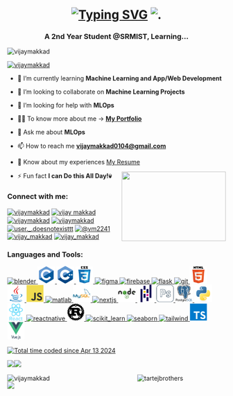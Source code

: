 <h1 align="center"><a href="https://git.io/typing-svg"><img src="https://readme-typing-svg.demolab.com?font=poppins&weight=500&size=31&pause=1000&color=ABABAB&center=true&vCenter=true&random=false&width=500&height=100&lines=Hi+%F0%9F%91%8B%F0%9F%8F%BC%2CVijay+Makkad+This+side!" alt="Typing SVG" /></a>
  <img alt="." src="https://emojis.slackmojis.com/emojis/images/1613942497/14160/mario_wave.gif?1613942497" width="65">
</h1>

<h3 align="center">A 2nd Year Student @SRMIST, Learning...</h3>

<p align="left"> <img src="https://komarev.com/ghpvc/?username=vijaymakkad&label=Profile%20views&color=0e75b6&style=flat" alt="vijaymakkad" /> </p>

<p align="left"> <a href="https://github.com/ryo-ma/github-profile-trophy"><img src="https://github-profile-trophy.vercel.app/?username=vijaymakkad" alt="vijaymakkad" /></a> </p>

- 🌱 I’m currently learning **Machine Learning and App/Web Development**

- 👯 I’m looking to collaborate on **Machine Learning Projects**

- 🤝 I’m looking for help with **MLOps**

- 👨‍💻 To know more about me -> <a href="https://vijaymakkad-portfolio-react.vercel.app/(https://vijaymakkad-portfolio-react.vercel.app/">**My Portfolio**</a>

- 💬 Ask me about **MLOps**

- 📫 How to reach me **vijaymakkad0104@gmail.com**

- 📄 Know about my experiences <a href="https://drive.google.com/file/d/1kMMs_g6Jns7pdODV5v0sR8kyyAUNIJPK/view?usp=sharing](https://drive.google.com/file/d/1kMMs_g6Jns7pdODV5v0sR8kyyAUNIJPK/view?usp=sharing">My Resume</a>

- ⚡ Fun fact **I can Do this All Day!💀** <img align="right" width=240 height=160 src="https://media.giphy.com/media/E8OyB7fmX9XSo/giphy.gif" />

<h3 align="left">Connect with me:</h3>
<p align="left">
<a href="https://codepen.io/vijaymakkad" target="blank"><img align="center" src="https://raw.githubusercontent.com/rahuldkjain/github-profile-readme-generator/master/src/images/icons/Social/codepen.svg" alt="vijaymakkad" height="30" width="40" /></a>
<a href="https://linkedin.com/in/vijay makkad" target="blank"><img align="center" src="https://raw.githubusercontent.com/rahuldkjain/github-profile-readme-generator/master/src/images/icons/Social/linked-in-alt.svg" alt="vijay makkad" height="30" width="40" /></a>
<a href="https://codesandbox.com/vijaymakkad" target="blank"><img align="center" src="https://raw.githubusercontent.com/rahuldkjain/github-profile-readme-generator/master/src/images/icons/Social/codesandbox.svg" alt="vijaymakkad" height="30" width="40" /></a>
<a href="https://kaggle.com/vijaymakkad" target="blank"><img align="center" src="https://raw.githubusercontent.com/rahuldkjain/github-profile-readme-generator/master/src/images/icons/Social/kaggle.svg" alt="vijaymakkad" height="30" width="40" /></a>
<a href="https://instagram.com/user._.doesnotexisttt" target="blank"><img align="center" src="https://raw.githubusercontent.com/rahuldkjain/github-profile-readme-generator/master/src/images/icons/Social/instagram.svg" alt="user._.doesnotexisttt" height="30" width="40" /></a>
<a href="https://www.hackerrank.com/@vm2241" target="blank"><img align="center" src="https://raw.githubusercontent.com/rahuldkjain/github-profile-readme-generator/master/src/images/icons/Social/hackerrank.svg" alt="@vm2241" height="30" width="40" /></a>
<a href="https://codeforces.com/profile/vijay_makkad" target="blank"><img align="center" src="https://raw.githubusercontent.com/rahuldkjain/github-profile-readme-generator/master/src/images/icons/Social/codeforces.svg" alt="vijay_makkad" height="30" width="40" /></a>
<a href="https://www.leetcode.com/vijay_makkad" target="blank"><img align="center" src="https://raw.githubusercontent.com/rahuldkjain/github-profile-readme-generator/master/src/images/icons/Social/leet-code.svg" alt="vijay_makkad" height="30" width="40" /></a>
</p>


<h3 align="left">Languages and Tools:</h3>
<p align="left"> <a href="https://www.blender.org/" target="_blank" rel="noreferrer"> <img src="https://download.blender.org/branding/community/blender_community_badge_white.svg" alt="blender" width="40" height="40"/> </a> <a href="https://www.cprogramming.com/" target="_blank" rel="noreferrer"> <img src="https://raw.githubusercontent.com/devicons/devicon/master/icons/c/c-original.svg" alt="c" width="40" height="40"/> </a> <a href="https://www.w3schools.com/cpp/" target="_blank" rel="noreferrer"> <img src="https://raw.githubusercontent.com/devicons/devicon/master/icons/cplusplus/cplusplus-original.svg" alt="cplusplus" width="40" height="40"/> </a> <a href="https://www.w3schools.com/css/" target="_blank" rel="noreferrer"> <img src="https://raw.githubusercontent.com/devicons/devicon/master/icons/css3/css3-original-wordmark.svg" alt="css3" width="40" height="40"/> </a> <a href="https://www.figma.com/" target="_blank" rel="noreferrer"> <img src="https://www.vectorlogo.zone/logos/figma/figma-icon.svg" alt="figma" width="40" height="40"/> </a> <a href="https://firebase.google.com/" target="_blank" rel="noreferrer"> <img src="https://www.vectorlogo.zone/logos/firebase/firebase-icon.svg" alt="firebase" width="40" height="40"/> </a> <a href="https://flask.palletsprojects.com/" target="_blank" rel="noreferrer"> <img src="https://www.vectorlogo.zone/logos/pocoo_flask/pocoo_flask-icon.svg" alt="flask" width="40" height="40"/> </a> <a href="https://git-scm.com/" target="_blank" rel="noreferrer"> <img src="https://www.vectorlogo.zone/logos/git-scm/git-scm-icon.svg" alt="git" width="40" height="40"/> </a> <a href="https://www.w3.org/html/" target="_blank" rel="noreferrer"> <img src="https://raw.githubusercontent.com/devicons/devicon/master/icons/html5/html5-original-wordmark.svg" alt="html5" width="40" height="40"/> </a> <a href="https://www.java.com" target="_blank" rel="noreferrer"> <img src="https://raw.githubusercontent.com/devicons/devicon/master/icons/java/java-original.svg" alt="java" width="40" height="40"/> </a> <a href="https://developer.mozilla.org/en-US/docs/Web/JavaScript" target="_blank" rel="noreferrer"> <img src="https://raw.githubusercontent.com/devicons/devicon/master/icons/javascript/javascript-original.svg" alt="javascript" width="40" height="40"/> </a> <a href="https://www.mathworks.com/" target="_blank" rel="noreferrer"> <img src="https://upload.wikimedia.org/wikipedia/commons/2/21/Matlab_Logo.png" alt="matlab" width="40" height="40"/> </a> <a href="https://www.mysql.com/" target="_blank" rel="noreferrer"> <img src="https://raw.githubusercontent.com/devicons/devicon/master/icons/mysql/mysql-original-wordmark.svg" alt="mysql" width="40" height="40"/> </a> <a href="https://nextjs.org/" target="_blank" rel="noreferrer"> <img src="https://cdn.worldvectorlogo.com/logos/nextjs-2.svg" alt="nextjs" width="40" height="40"/> </a> <a href="https://nodejs.org" target="_blank" rel="noreferrer"> <img src="https://raw.githubusercontent.com/devicons/devicon/master/icons/nodejs/nodejs-original-wordmark.svg" alt="nodejs" width="40" height="40"/> </a> <a href="https://pandas.pydata.org/" target="_blank" rel="noreferrer"> <img src="https://raw.githubusercontent.com/devicons/devicon/2ae2a900d2f041da66e950e4d48052658d850630/icons/pandas/pandas-original.svg" alt="pandas" width="40" height="40"/> </a> <a href="https://www.photoshop.com/en" target="_blank" rel="noreferrer"> <img src="https://raw.githubusercontent.com/devicons/devicon/master/icons/photoshop/photoshop-line.svg" alt="photoshop" width="40" height="40"/> </a> <a href="https://www.postgresql.org" target="_blank" rel="noreferrer"> <img src="https://raw.githubusercontent.com/devicons/devicon/master/icons/postgresql/postgresql-original-wordmark.svg" alt="postgresql" width="40" height="40"/> </a> <a href="https://www.python.org" target="_blank" rel="noreferrer"> <img src="https://raw.githubusercontent.com/devicons/devicon/master/icons/python/python-original.svg" alt="python" width="40" height="40"/> </a> <a href="https://reactjs.org/" target="_blank" rel="noreferrer"> <img src="https://raw.githubusercontent.com/devicons/devicon/master/icons/react/react-original-wordmark.svg" alt="react" width="40" height="40"/> </a> <a href="https://reactnative.dev/" target="_blank" rel="noreferrer"> <img src="https://reactnative.dev/img/header_logo.svg" alt="reactnative" width="40" height="40"/> </a> <a href="https://www.rust-lang.org" target="_blank" rel="noreferrer"> <img src="https://raw.githubusercontent.com/devicons/devicon/master/icons/rust/rust-plain.svg" alt="rust" width="40" height="40"/> </a> <a href="https://scikit-learn.org/" target="_blank" rel="noreferrer"> <img src="https://upload.wikimedia.org/wikipedia/commons/0/05/Scikit_learn_logo_small.svg" alt="scikit_learn" width="40" height="40"/> </a> <a href="https://seaborn.pydata.org/" target="_blank" rel="noreferrer"> <img src="https://seaborn.pydata.org/_images/logo-mark-lightbg.svg" alt="seaborn" width="40" height="40"/> </a> <a href="https://tailwindcss.com/" target="_blank" rel="noreferrer"> <img src="https://www.vectorlogo.zone/logos/tailwindcss/tailwindcss-icon.svg" alt="tailwind" width="40" height="40"/> </a> <a href="https://www.typescriptlang.org/" target="_blank" rel="noreferrer"> <img src="https://raw.githubusercontent.com/devicons/devicon/master/icons/typescript/typescript-original.svg" alt="typescript" width="40" height="40"/> </a> <a href="https://vuejs.org/" target="_blank" rel="noreferrer"> <img src="https://raw.githubusercontent.com/devicons/devicon/master/icons/vuejs/vuejs-original-wordmark.svg" alt="vuejs" width="40" height="40"/> </a> </p>

<a href="https://wakatime.com/@018ed705-c334-443d-b26a-decc81da1151"><img src="https://wakatime.com/badge/user/018ed705-c334-443d-b26a-decc81da1151.svg" alt="Total time coded since Apr 13 2024" /></a>

<img width="325" src="https://streak-stats.demolab.com/?user=VijayMakkad&theme=react" /><img width="350" src="https://github-readme-stats.vercel.app/api?username=VijayMakkad&count_private=true&show_icons=true&theme=react" />  
<p><img align="left" width="300" src="https://github-readme-stats.vercel.app/api/top-langs?username=vijaymakkad&show_icons=true&locale=en&layout=compact" alt="vijaymakkad" /></p>

<div align="left">
  <img width="300" src="https://github-readme-stats.vercel.app/api/wakatime?username=vijaymakkad&theme=dark" alt="tartejbrothers" />
</div>
<img width="750" src="https://github-readme-activity-graph.vercel.app/graph?username=VijayMakkad&bg_color=21232a&color=a8eeff&line=61dafb&point=f0fcff&area=true&hide_border=false" />
<!-- ![github-stats-card](https://kasroudra-stats-card.onrender.com/lang?user=VijayMakkad&theme=synthwave&layout=compact&type=piechart&sort=desc&exclude_repo=GeeksforGeeks-Solutions) -->
